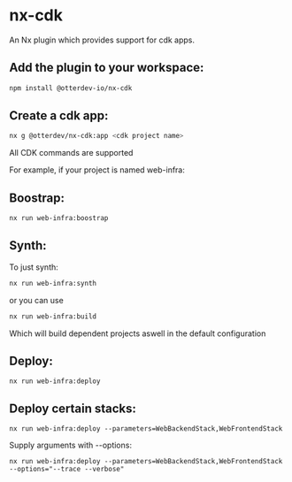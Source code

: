 # nx-cdk

An Nx plugin which provides support for cdk apps.

## Add the plugin to your workspace:

```sh
npm install @otterdev-io/nx-cdk
```

## Create a cdk app:

```sh
nx g @otterdev/nx-cdk:app <cdk project name>
```

All CDK commands are supported

For example, if your project is named web-infra:
## Boostrap:

```sh
nx run web-infra:boostrap
```

## Synth:

To just synth:

```sh
nx run web-infra:synth
```

or you can use

```sh
nx run web-infra:build
```

Which will build dependent projects aswell in the default configuration

## Deploy:
```
nx run web-infra:deploy 
```

## Deploy certain stacks:
```
nx run web-infra:deploy --parameters=WebBackendStack,WebFrontendStack
```

Supply arguments with --options:

```
nx run web-infra:deploy --parameters=WebBackendStack,WebFrontendStack --options="--trace --verbose"
```
